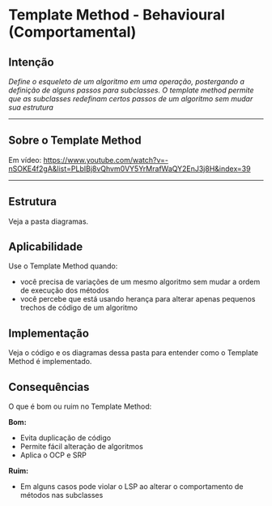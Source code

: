# Template Method - Behavioural (Comportamental)

## Intenção

_Define o esqueleto de um algoritmo em uma operação, postergando a definição de alguns passos para subclasses. O template method permite que as subclasses redefinam certos passos de um algoritmo sem mudar sua estrutura_

---

## Sobre o Template Method

Em vídeo: https://www.youtube.com/watch?v=-nSOKE4f2gA&list=PLbIBj8vQhvm0VY5YrMrafWaQY2EnJ3j8H&index=39

---

## Estrutura

Veja a pasta diagramas.

## Aplicabilidade

Use o Template Method quando:

- você precisa de variações de um mesmo algoritmo sem mudar a ordem de execução dos métodos
- você percebe que está usando herança para alterar apenas pequenos trechos de código de um algoritmo

## Implementação

Veja o código e os diagramas dessa pasta para entender como o Template Method é implementado.

## Consequências

O que é bom ou ruim no Template Method:

**Bom:**

- Evita duplicação de código
- Permite fácil alteração de algoritmos
- Aplica o OCP e SRP

**Ruim:**

- Em alguns casos pode violar o LSP ao alterar o comportamento de métodos nas subclasses
